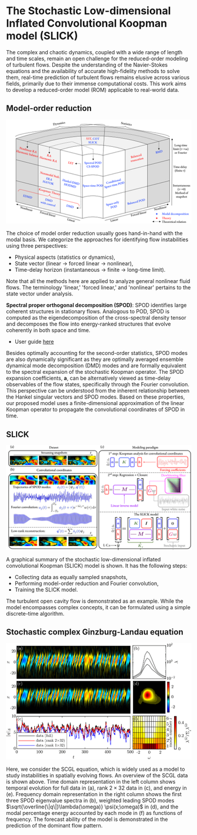 # The Stochastic Low-dimensional Inflated Convolutional Koopman model (SLICK)

The complex and chaotic dynamics, coupled with a wide range of length and time scales, remain an open challenge for the reduced-order modeling of turbulent flows.
Despite the understanding of the Navier-Stokes equations and the availability of accurate high-fidelity methods to solve them, real-time prediction of turbulent flows remains elusive across various fields, primarily due to their immense computational costs. This work aims to develop a reduced-order model (ROM) applicable to real-world data.

## Model-order reduction

![Alt text](Modal_analysis_schematic.png)

The choice of model order reduction usually goes hand-in-hand with the modal basis.
We categorize the approaches for identifying flow instabilities using three perspectives:
* Physical aspects (statistics or dynamics),
* State vector (linear $\to$ forced linear $\to$ nonlinear),
* Time-delay horizon (instantaneous $\to$ finite $\to$ long-time limit).
  
Note that all the methods here are applied to analyze general nonlinear fluid flows. The terminology 'linear,' 'forced linear,' and 'nonlinear' pertains to the state vector under analysis.

__Spectral proper orthogonal decomposition (SPOD)__:
SPOD identifies large coherent structures in stationary flows. Analogous to POD, SPOD is computed as the eigendecomposition of the cross-spectral density tensor and decomposes the flow into energy-ranked structures that evolve coherently in both space and time. 

   * User guide [here](https://www.mathworks.com/matlabcentral/fileexchange/65683-spectral-proper-orthogonal-decomposition-spod)
 
Besides optimally accounting for the second-order statistics, SPOD modes are also dynamically significant as they are optimally averaged ensemble dynamical mode decomposition (DMD) modes and are formally equivalent to the spectral expansion of the stochastic Koopman operator. The SPOD expansion coefficients, $\mathbf{a}$, can be alternatively viewed as time-delay observables of the flow states, specifically through the Fourier convolution. This perspective can be understood from the inherent relationship between the Hankel singular vectors and SPOD modes. Based on these properties, our proposed model uses a finite-dimensional approximation of the linear Koopman operator to propagate the convolutional coordinates of SPOD in time.

## SLICK

![SLICK overview](Koopman_SPOD_schematic.png)


A graphical summary of the stochastic low-dimensional inflated convolutional Koopman (SLICK) model is shown. It has the following steps: 
* Collecting data as equally sampled snapshots,
* Performing model-order reduction and Fourier convolution,
* Training the SLICK model.

The turbulent open cavity flow is demonstrated as an example. 
While the model encompasses complex concepts, it can be formulated using a simple discrete-time algorithm.

## Stochastic complex Ginzburg-Landau equation

![SCGL overview](SCGL_nonlinear_correlated_full.png)

Here, we consider the SCGL equation, which is widely used as a model to study instabilities in spatially evolving flows. An overview of the SCGL data is shown above.
Time domain representation in the left column shows temporal evolution for full data in (a), rank $2\times 32$ data in (c), and energy in (e). Frequency domain representation in the right column shows the first three SPOD eigenvalue spectra in (b), weighted leading SPOD modes $\sqrt{\overline{\|q\|}\lambda(\omega)} \psi(x;\omega)$ in (d), and the modal percentage energy accounted by each mode in (f) as functions of frequency. The forecast ability of the model is demonstrated in the prediction of the dominant flow pattern.


